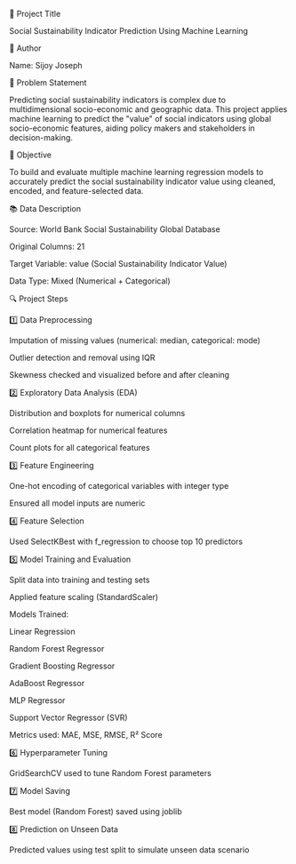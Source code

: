 📌 Project Title

Social Sustainability Indicator Prediction Using Machine Learning

👤 Author

Name: Sijoy Joseph

🧠 Problem Statement

Predicting social sustainability indicators is complex due to multidimensional socio-economic and geographic data. This project applies machine learning to predict the "value" of social indicators using global socio-economic features, aiding policy makers and stakeholders in decision-making.

🎯 Objective

To build and evaluate multiple machine learning regression models to accurately predict the social sustainability indicator value using cleaned, encoded, and feature-selected data.

📚 Data Description

Source: World Bank Social Sustainability Global Database

Original Columns: 21

Target Variable: value (Social Sustainability Indicator Value)

Data Type: Mixed (Numerical + Categorical)

🔍 Project Steps

1️⃣ Data Preprocessing

Imputation of missing values (numerical: median, categorical: mode)

Outlier detection and removal using IQR

Skewness checked and visualized before and after cleaning

2️⃣ Exploratory Data Analysis (EDA)

Distribution and boxplots for numerical columns

Correlation heatmap for numerical features

Count plots for all categorical features

3️⃣ Feature Engineering

One-hot encoding of categorical variables with integer type

Ensured all model inputs are numeric

4️⃣ Feature Selection

Used SelectKBest with f_regression to choose top 10 predictors

5️⃣ Model Training and Evaluation

Split data into training and testing sets

Applied feature scaling (StandardScaler)

Models Trained:

Linear Regression

Random Forest Regressor

Gradient Boosting Regressor

AdaBoost Regressor

MLP Regressor

Support Vector Regressor (SVR)

Metrics used: MAE, MSE, RMSE, R² Score

6️⃣ Hyperparameter Tuning

GridSearchCV used to tune Random Forest parameters

7️⃣ Model Saving

Best model (Random Forest) saved using joblib

8️⃣ Prediction on Unseen Data

Predicted values using test split to simulate unseen data scenario
